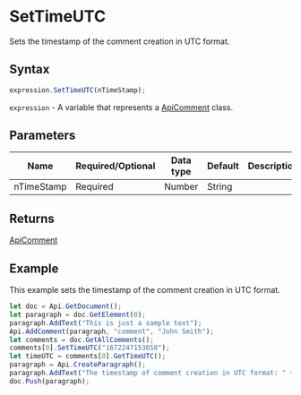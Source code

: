 # SetTimeUTC

Sets the timestamp of the comment creation in UTC format.

## Syntax

```javascript
expression.SetTimeUTC(nTimeStamp);
```

`expression` - A variable that represents a [ApiComment](../ApiComment.md) class.

## Parameters

| **Name** | **Required/Optional** | **Data type** | **Default** | **Description** |
| ------------- | ------------- | ------------- | ------------- | ------------- |
| nTimeStamp | Required | Number | String |  | The timestamp of the comment creation in UTC format. |

## Returns

[ApiComment](../../ApiComment/ApiComment.md)

## Example

This example sets the timestamp of the comment creation in UTC format.

```javascript
let doc = Api.GetDocument();
let paragraph = doc.GetElement(0);
paragraph.AddText("This is just a sample text");
Api.AddComment(paragraph, "comment", "John Smith");
let comments = doc.GetAllComments();
comments[0].SetTimeUTC("1672247153658");
let timeUTC = comments[0].GetTimeUTC();
paragraph = Api.CreateParagraph();
paragraph.AddText("The timestamp of comment creation in UTC format: " + timeUTC);
doc.Push(paragraph);
```
